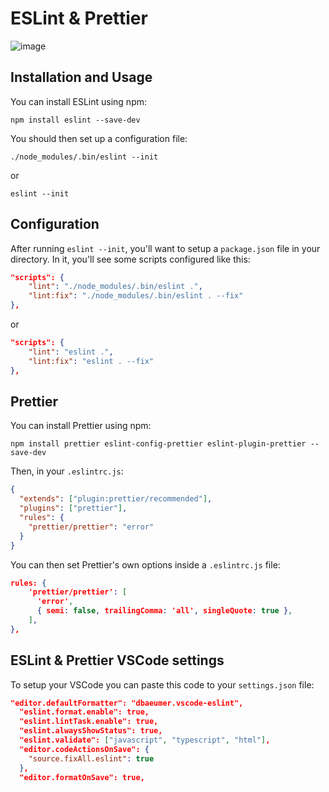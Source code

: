 # ESLint & Prettier

![image](https://user-images.githubusercontent.com/71899777/121804013-0b9ee980-cc3c-11eb-86f6-3547fcfe0397.png)

## Installation and Usage

You can install ESLint using npm:

```
npm install eslint --save-dev
```

You should then set up a configuration file:

```
./node_modules/.bin/eslint --init
```

or

```
eslint --init
```

## Configuration

After running `eslint --init`, you'll want to setup a `package.json` file in your directory. In it, you'll see some scripts configured like this:

```json
"scripts": {
    "lint": "./node_modules/.bin/eslint .",
    "lint:fix": "./node_modules/.bin/eslint . --fix"
},
```

or

```json
"scripts": {
    "lint": "eslint .",
    "lint:fix": "eslint . --fix"
},
```

## Prettier

You can install Prettier using npm:

```
npm install prettier eslint-config-prettier eslint-plugin-prettier --save-dev
```

Then, in your `.eslintrc.js`:

```json
{
  "extends": ["plugin:prettier/recommended"],
  "plugins": ["prettier"],
  "rules": {
    "prettier/prettier": "error"
  }
}
```

You can then set Prettier's own options inside a `.eslintrc.js` file:

```json
rules: {
    'prettier/prettier': [
      'error',
      { semi: false, trailingComma: 'all', singleQuote: true },
    ],
},
```

## ESLint & Prettier VSCode settings

To setup your VSCode you can paste this code to your `settings.json` file:

```json
"editor.defaultFormatter": "dbaeumer.vscode-eslint",
  "eslint.format.enable": true,
  "eslint.lintTask.enable": true,
  "eslint.alwaysShowStatus": true,
  "eslint.validate": ["javascript", "typescript", "html"],
  "editor.codeActionsOnSave": {
    "source.fixAll.eslint": true
  },
  "editor.formatOnSave": true,
```
